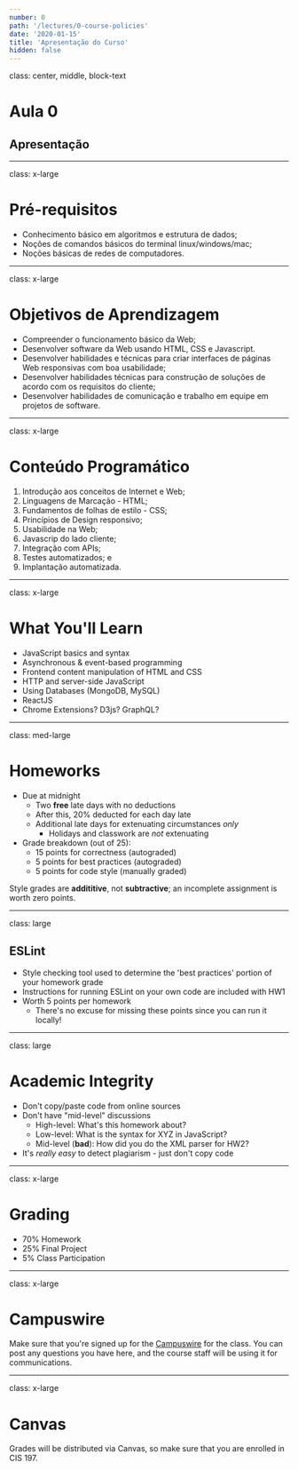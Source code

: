 ```yaml
---
number: 0
path: '/lectures/0-course-policies'
date: '2020-01-15'
title: 'Apresentação do Curso'
hidden: false
---
```


class: center, middle, block-text

# Aula 0

## Apresentação

---

class: x-large

# Pré-requisitos

- Conhecimento básico em algoritmos e estrutura de dados;
- Noções de comandos básicos do terminal linux/windows/mac;
- Noções básicas de redes de computadores.

---

class: x-large

# Objetivos de Aprendizagem

- Compreender o funcionamento básico da Web;
- Desenvolver software da Web usando HTML, CSS e Javascript.
- Desenvolver habilidades e técnicas para criar interfaces de páginas Web responsivas com boa usabilidade;
- Desenvolver habilidades técnicas para construção de soluções de acordo com os requisitos do cliente;
- Desenvolver habilidades de comunicação e trabalho em equipe em projetos de software.

---

class: x-large

# Conteúdo Programático

1. Introdução aos conceitos de Internet e Web;
1. Linguagens de Marcação - HTML;
1. Fundamentos de folhas de estilo - CSS;
1. Princípios de Design responsivo;
1. Usabilidade na Web;
1. Javascrip do lado cliente;
1. Integração com APIs;
1. Testes automatizados; e
1. Implantação automatizada.

---

class: x-large

# What You'll Learn

- JavaScript basics and syntax
- Asynchronous & event-based programming
- Frontend content manipulation of HTML and CSS
- HTTP and server-side JavaScript
- Using Databases (MongoDB, MySQL)
- ReactJS
- Chrome Extensions? D3js? GraphQL?

---

class: med-large

# Homeworks

- Due at midnight
  - Two **free** late days with no deductions
  - After this, 20% deducted for each day late
  - Additional late days for extenuating circumstances _only_
    - Holidays and classwork are _not_ extenuating
- Grade breakdown (out of 25):
  - 15 points for correctness (autograded)
  - 5 points for best practices (autograded)
  - 5 points for code style (manually graded)

Style grades are **addititive**, not **subtractive**; an incomplete assignment is worth zero points.

---

class: large

## ESLint

- Style checking tool used to determine the 'best practices' portion of your homework grade
- Instructions for running ESLint on your own code are included with HW1
- Worth 5 points per homework
  - There's no excuse for missing these points since you can run it locally!

---

class: large

# Academic Integrity

- Don't copy/paste code from online sources
- Don't have "mid-level" discussions
  - High-level: What's this homework about?
  - Low-level: What is the syntax for XYZ in JavaScript?
  - Mid-level (**bad**): How did you do the XML parser for HW2?
- It's _really easy_ to detect plagiarism - just don't copy code

---

class: x-large

# Grading

- 70% Homework
- 25% Final Project
- 5% Class Participation

---

class: x-large

# Campuswire

Make sure that you're signed up for the [Campuswire](https://campuswire.com/c/G35F55F77/feed) for the class. You can post any questions you have here, and the course staff will be using it for communications.

---

class: x-large

# Canvas

Grades will be distributed via Canvas, so make sure that you are enrolled in CIS 197.
